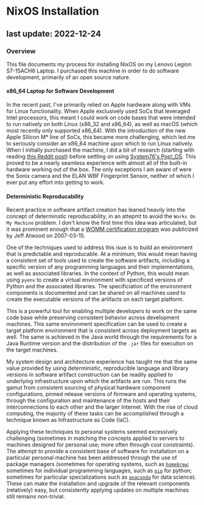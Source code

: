 # NixOS Installation
## last update: 2022-12-24

### Overview

This file documents my process for installing NixOS on my Lenovo Legion S7-15ACH6 Laptop.  I purchased this machine in order to do software development, primarily of an open source nature.

#### x86_64 Laptop for Software Development

In the recent past, I've primarily relied on Apple hardware along with VMs for Linux functionality.  When Apple exclusively used SoCs that leveraged Intel processors, this meant I could work on code bases that were intended to run natively on both Linux (x86_32 and x86_64), as well as macOS (which most recently only supported x86_64).  With the introduction of the new Apple SIlicon M* line of SoCs, this became more challenging, which led me to seriously consider an x86_64 machine upon which to run Linux natively. When I initially purchased the machine, I did a bit of research (starting with reading [this Reddit post](https://www.reddit.com/r/pop_os/comments/sn6c3e/pop_os_2110_on_legion_slim_7_ryzen_7_5800h_3060/)) before settling on using [System76's Pop!_OS](https://pop.system76.com/).  This proved to be a nearly seamless experience with almost all of the built-in hardware working out of the box.  The only exceptions I am aware of were the Sonix camera and the ELAN WBF Fingerprint Sensor, neither of which I ever put any effort into getting to work.

#### Deterministic Reproducability

Recent practice in software artifact creation has leaned heavily into the concept of determinstic reproducability, in an attepmt to avoid the `Works On My Machine` problem. I don't know the first time this idea was articulated, but it was prominent enough that a [WOMM certification program](https://blog.codinghorror.com/the-works-on-my-machine-certification-program/) was publicized by Jeff Atwood on 2007-03-15.

One of the techniques used to address this isue is to build an environment that is predictable and reproducable.  At a minimum, this would mean having a consistent set of tools used to create the software artifacts, including a specific version of any programming languages and their implementations, as well as associated libraries.  In the context of Python, this would mean using `pyenv` to create a virtual environment with specificed versions of Python and the associated libraries.  The specificiation of the environment components is documented and can be shared on all machines used to create the executable versions of the artifacts on each target platform.

This is a powerful tool for enabling multiple developers to work on the same code base while preserving consistent behavior across development machines.  This same environment specification can be used to create a target platform environment that is consistent across deployment targets as well.  The same is achieved in the Java world through the requirements for a Java Runtime version and the distribution of the `.jar` files for execution on the target machines.  


My system design and architecture experience has taught me that the same value provided by using deterministic, reproducible language and library versions in software artifact construction can be readily applied to underlying infrastructure upon which the artifacts are run.  This runs the gamut from consistent sourcing of physical hardware component configurations, pinned release versions of firmware and operating systems, through the configuration and maintenance of the hosts and their interconnections to each other and the larger Internet. With the rise of cloud computing, the majority of these tasks can be accomplished through a technique known as Infrastructure as Code (IaC).

Applying these techniques to personal systems seemed excessively challenging (sometimes in matching the concepts applied to servers to machines designed for personal use; more often through cost constraints).  The attempt to provide a consistent base of software for installation on a particular personal machine has been addressed through the use of package managers (sometimes for operating systems, such as [`homebrew`](https://brew.sh); sometimes for individual programming languages, such as [`pip`](https://https://pypi.org/project/pip/) for python; sometimes for particular specializations such as [`anaconda`](https://www.anaconda.com) for data science).  These can make the installation and upgrade of the relevant components (relatively) easy, but consistently applying updates on multiple machines still remains non-trivial.

